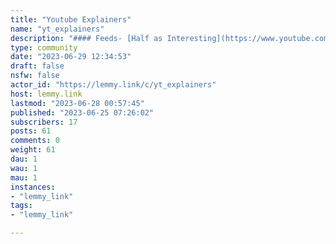 ```yaml
---
title: "Youtube Explainers" 
name: "yt_explainers"
description: "#### Feeds- [Half as Interesting](https://www.youtube.com/feeds/videos.xml?channel_id=UCuCkxoKLYO_EQ2GeFtbM_bw)- [Wendover Productions](https://www.youtube.com/feeds/videos.xml?channel_id=UC9RM-iSvTu1uPJb8X5yp3EQ)- [Practical Engineering](https://www.youtube.com/feeds/videos.xml?channel_id=UCMOqf8ab-42UUQIdVoKwjlQ)- [SmarterEveryDay](https://www.youtube.com/feeds/videos.xml?channel_id=UC6107grRI4m0o2-emgoDnAA)"
type: community
date: "2023-06-29 12:34:53"
draft: false
nsfw: false
actor_id: "https://lemmy.link/c/yt_explainers"
host: lemmy.link
lastmod: "2023-06-28 00:57:45"
published: "2023-06-25 07:26:02"
subscribers: 17
posts: 61
comments: 0
weight: 61
dau: 1
wau: 1
mau: 1
instances:
- "lemmy_link"
tags: 
- "lemmy_link"

---
```

